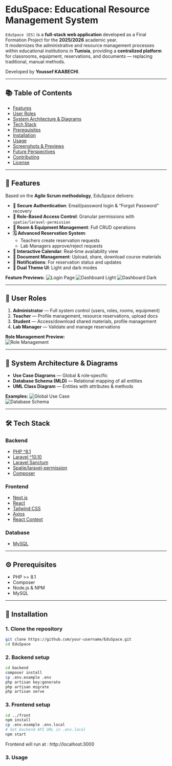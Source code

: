 # EduSpace: Educational Resource Management System

`EduSpace (ES)` is a **full‑stack web application** developed as a Final Formation Project for the **2025/2026** academic year.  
It modernizes the administrative and resource management processes within educational institutions in **Tunisia**, providing a **centralized platform** for classrooms, equipment, reservations, and documents — replacing traditional, manual methods.

Developed by **Youssef KAABECHI**.

---

## 📚 Table of Contents

- [Features](#-features)
- [User Roles](#-user-roles)
- [System Architecture & Diagrams](#-system-architecture--diagrams)
- [Tech Stack](#-tech-stack)
- [Prerequisites](#️-prerequisites)
- [Installation](#-installation)
- [Usage](#-usage)
- [Screenshots & Previews](#-screenshots--previews)
- [Future Perspectives](#-future-perspectives)
- [Contributing](#-contributing)
- [License](#-license)

---

## 🚀 Features

Based on the **Agile Scrum methodology**, EduSpace delivers:

- **👤 Secure Authentication**: Email/password login & “Forgot Password” recovery
- **🔐 Role-Based Access Control**: Granular permissions with `spatie/laravel-permission`
- **🏢 Room & Equipment Management**: Full CRUD operations
- **🗓️ Advanced Reservation System**:
  - Teachers create reservation requests
  - Lab Managers approve/reject requests
- **📅 Interactive Calendar**: Real‑time availability view
- **📄 Document Management**: Upload, share, download course materials
- **🔔 Notifications**: For reservation status and updates
- **🎨 Dual Theme UI**: Light and dark modes

**Feature Previews:**
![Login Page](screenshots/login.png)
![Dashboard Light](screenshots/dashboard-light.png)
![Dashboard Dark](screenshots/dashboard-dark.png)

---

## 👥 User Roles

1. **Administrator** — Full system control (users, roles, rooms, equipment)
2. **Teacher** — Profile management, resource reservations, upload docs
3. **Student** — Access/download shared materials, profile management
4. **Lab Manager** — Validate and manage reservations

**Role Management Preview:**  
![Role Management](screenshots/roles.png)

---

## 🧠 System Architecture & Diagrams

- **Use Case Diagrams** — Global & role‑specific
- **Database Schema (MLD)** — Relational mapping of all entities
- **UML Class Diagram** — Entities with attributes & methods

**Examples:**
![Global Use Case](screenshots/usecase-global.png)  
![Database Schema](screenshots/db-schema.png)

---

## 🛠 Tech Stack

### Backend

- [PHP ^8.1](https://www.php.net/)
- [Laravel ^10.10](https://laravel.com/)
- [Laravel Sanctum](https://laravel.com/docs/10.x/sanctum)
- [Spatie/laravel-permission](https://spatie.be/docs/laravel-permission/v6/introduction)
- [Composer](https://getcomposer.org/)

### Frontend

- [Next.js](https://nextjs.org/)
- [React](https://reactjs.org/)
- [Tailwind CSS](https://tailwindcss.com/)
- [Axios](https://axios-http.com/)
- [React Context](https://react.dev/learn/passing-data-deeply-with-context)

### Database

- [MySQL](https://www.mysql.com/)

---

## ⚙️ Prerequisites

- PHP >= 8.1
- Composer
- Node.js & NPM
- MySQL

---

## 🧩 Installation

### 1. Clone the repository

```sh
git clone https://github.com/your-username/EduSpace.git
cd EduSpace
```

### 2. Backend setup

```sh
cd backend
composer install
cp .env.example .env
php artisan key:generate
php artisan migrate
php artisan serve
```

### 3. Frontend setup

```sh
cd ../front
npm install
cp .env.example .env.local
# Set backend API URL in .env.local
npm start
```

Frontend will run at : http://localhost:3000

### 3. Usage
